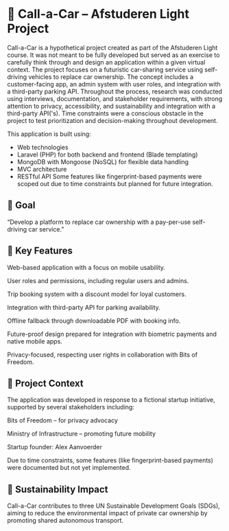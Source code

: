 # 🚗 Call-a-Car – Afstuderen Light Project
Call-a-Car is a hypothetical project created as part of the Afstuderen Light course. It was not meant to be fully developed but served as an exercise to carefully think through and design an application within a given virtual context. The project focuses on a futuristic car-sharing service using self-driving vehicles to replace car ownership. The concept includes a customer-facing app, an admin system with user roles, and integration with a third-party parking API. Throughout the process, research was conducted using interviews, documentation, and stakeholder requirements, with strong attention to privacy, accessibility, and sustainability and integration with a third-party API('s). Time constraints were a conscious obstacle in the project to test prioritization and decision-making throughout development.

This application is built using:

- Web technologies
- Laravel (PHP) for both backend and frontend (Blade templating) 
- MongoDB with Mongoose (NoSQL) for flexible data handling 
- MVC architecture 
- RESTful API Some features like fingerprint-based payments were scoped out due to time constraints but planned for future integration.

## 🎯 Goal
“Develop a platform to replace car ownership with a pay-per-use self-driving car service.”

## 🧩 Key Features
Web-based application with a focus on mobile usability.

User roles and permissions, including regular users and admins.

Trip booking system with a discount model for loyal customers.

Integration with third-party API for parking availability.

Offline fallback through downloadable PDF with booking info.

Future-proof design prepared for integration with biometric payments and native mobile apps.

Privacy-focused, respecting user rights in collaboration with Bits of Freedom.

## 📌 Project Context
The application was developed in response to a fictional startup initiative, supported by several stakeholders including:

Bits of Freedom – for privacy advocacy

Ministry of Infrastructure – promoting future mobility

Startup founder: Alex Aanvoerder

Due to time constraints, some features (like fingerprint-based payments) were documented but not yet implemented.

## 🌱 Sustainability Impact
Call-a-Car contributes to three UN Sustainable Development Goals (SDGs), aiming to reduce the environmental impact of private car ownership by promoting shared autonomous transport.
